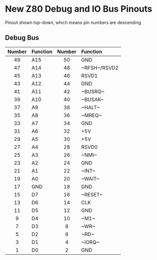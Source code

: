 # New Z80 Debug and IO Bus Pinouts

Pinout shown top-down, which means pin numbers are descending


## Debug Bus

| Number | Function | Number | Function |
|:------:|:-------- |:------:|:-------- |
| 49 | A15          | 50 | GND          |
| 47 | A14          | 48 | ~RFSH~/RSVD2 |
| 45 | A13          | 46 | RSVD1        |
| 43 | A12          | 44 | GND          |
| 41 | A11          | 42 | ~BUSRQ~      |
| 39 | A10          | 40 | ~BUSAK~      |
| 37 | A9           | 38 | ~HALT~       |
| 35 | A8           | 36 | ~MREQ~       |
| 33 | A7           | 34 | GND          |
| 31 | A6           | 32 | +5V          |
| 29 | A5           | 30 | +5V          |
| 27 | A4           | 28 | RSVD0        |
| 25 | A3           | 26 | ~NMI~        |
| 23 | A2           | 24 | GND          |
| 21 | A1           | 22 | ~INT~        |
| 19 | A0           | 20 | ~WAIT~       |
| 17 | GND          | 18 | GND          |
| 15 | D7           | 16 | ~RESET~      |
| 13 | D6           | 14 | CLK          |
| 11 | D5           | 12 | GND          |
|  9 | D4           | 10 | ~M1~         |
|  7 | D3           |  8 | ~WR~         |
|  5 | D2           |  6 | ~RD~         |
|  3 | D1           |  4 | ~IORQ~       |
|  1 | D0           |  2 | GND          |


